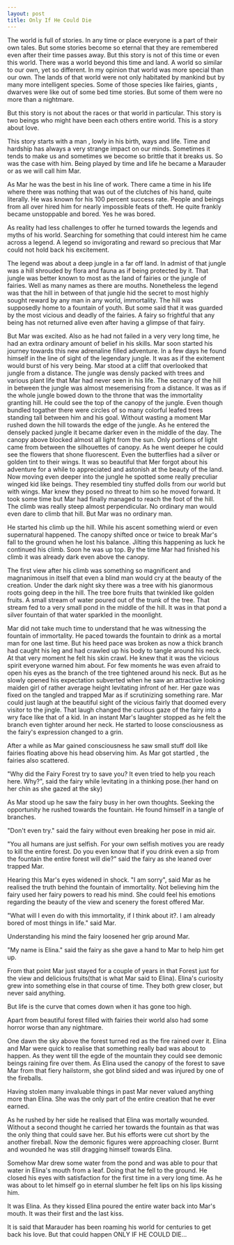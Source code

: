 ```yaml
---
layout: post
title: Only If He Could Die
---
```


The world is full of stories. In any time or place everyone is a part of their own tales. But some stories become so eternal that they are remembered even after their time passes away.
But this story is not of this time or even this world. There was a world beyond this time and land. A world so similar to our own, yet so different. 
In my opinion that world was more special than our own. The lands of that world were not only habitated by mankind but by many more intelligent species.
Some of those species like fairies, giants , dwarves were like out of some bed time stories. But some of them were no more than a nightmare.

But this story is not about the races or that world in particular. This story is two beings who might have been each others entire world. This is a story about love.

This story starts with a man , lowly in his birth, ways and life. Time and hardship has always a very strange impact on our minds. Sometimes it tends to make us and sometimes we become so brittle that it breaks us. So was the case with him. 
Being played by time and life he became a Marauder or as we will call him Mar.

As Mar he was the best in his line of work. There came a time in his life where there was nothing that was out of the clutches of his hand, quite literally. He was known for his 100 percent success rate. People and beings from all over hired him for nearly impossible feats of theft.
He quite frankly became unstoppable and bored. Yes he was bored.

As reality had less challenges to offer he turned towards the legends and myths of his world. Searching for something that could interest him he came across a legend. A legend so invigorating and reward so precious that Mar could not hold back his excitement.

The legend was about a deep jungle in a far off land. In admist of that jungle was a hill shrouded by flora and fauna as if being protected by it. That jungle was better known to most as the land of fairies or the jungle of fairies. Well as many names as there are mouths. 
Nonetheless the legend was that the hill in between of that jungle hid the secret to most highly sought reward by any man in any world, immortality. The hill was supposedly home to a fountain of youth. But some said that it was guarded by the most vicious and deadly of the fairies. A fairy so frightful that any being has not returned alive even after having a glimpse of that fairy.

But Mar was excited. Also as he had not failed in a very very long time, he had an extra ordinary amount of belief in his skills.
Mar soon started his journey towards this new adrenaline filled adventure. 
In a few days he found himself in the line of sight of the legendary jungle. It was as if the exitement would burst of his very being.
Mar stood at a cliff that overlooked that jungle from a distance.  The jungle was densly packed with trees and various plant life that Mar had never seen in his life. The secnary of the hill in between the jungle was almost mesemerising from a distance. It was as if the whole jungle bowed down to the throne that was the immortality granting hill. He could see the top of the canopy of the jungle. Even though bundled togather there were circles of so many colorful leafed trees standing tall between him and his goal.
Without wasting a moment Mar rushed down the hill towards the edge of the jungle. As he entered the densely packed jungle it became darker even in the middle of the day. The canopy above blocked almost all light from the sun. Only portions of light came from between the silhouettes of canopy. As he went deeper he could see the flowers that shone fluorescent. Even the butterflies had a silver or golden tint to their wings. It was so beautiful that Mer forgot about his adventure for a while to appreciated and astonish at the beauty of the land. 
Now moving even deeper into the jungle he spotted some really preculiar winged kid like beings. They resembled tiny stuffed dolls from our world but with wings. Mar knew they posed no threat to him so he moved forward. It took some time but Mar had finally managed to reach the foot of the hill. The climb was really steep almost perpendicular. No ordinary man would even dare to climb that hill. But Mar was no ordinary man. 
 
 
He started his climb up the hill. While his ascent something wierd or even supernatural happened. The canopy shifted once or twice to break Mar's fall to the ground when he lost his balance. Jilting this happening as luck he continued his climb. Soon he was up top. By the time Mar had finished his climb it was already dark even above the canopy.
 
 
The first view after his climb was something so magnificent and magnanimous in itself that even a blind man would cry at the beauty of the creation.
Under the dark night sky there was a tree with his gianormous roots going deep in the hill. The tree bore fruits that twinkled like golden fruits. A small stream of water poured out of the trunk of the tree. That stream fed to a very small pond in the middle of the hill. It was in that pond a silver fountain of that water sparkled in the moonlight. 
 
 
Mar did not take much time to understand that he was witnessing the fountain of immortality. He paced towards the fountain to drink as a mortal man for one last time. But his heed pace was broken as now a thick branch had caught his leg and had crawled up his body to tangle around his neck. At that very moment he felt his skin crawl. He knew that it was the vicious spirit everyone warned him about. For few moments he was even afraid to open his eyes as the branch of the tree tightened around his neck.
But as he slowly opened his expectation subverted when he saw an attractive looking maiden girl of rather average height levitating infront of her. Her gaze was fixed on the tangled and trapped Mar as if scrutinizing something rare.
Mar could just laugh at the beautiful sight of the vicious fairly that doomed every visitor to the jingle. That laugh changed the curious gaze of the fairy into a wry face like that of a kid. In an instant Mar's laughter stopped as he felt the branch even tighter around her neck. He started to loose consciousness as the fairy's expression changed to a grin.
 
 
After a while as Mar gained consciousness he saw small stuff doll like fairies floating above his head observing him. As Mar got startled , the fairies also scattered. 
 
 
"Why did the Fairy Forest try to save you? It even tried to help you reach here. Why?", said the fairy while levitating in a thinking pose.(her hand on her chin as she gazed at the sky)
 
 
As Mar stood up he saw the fairy busy in her own thoughts. Seeking the opportunity he rushed towards the fountain. He found himself in a tangle of branches.
 
 
"Don't even try." said the fairy without even breaking her pose in mid air.
 
 
"You all humans are just selfish. For your own selfish motives you are ready to kill the entire forest. Do you even know that if you drink even a sip from the  fountain the entire forest will die?" said the fairy as she leaned over trapped Mar.
 
 
Hearing this Mar's eyes widened in shock. "I am sorry", said Mar as he realised the truth behind the fountain of immortality.
Not believing him the fairy used her fairy powers to read his mind. She could feel his emotions regarding the beauty of the view and scenery the forest offered Mar.
 
 
"What will I even do with this immortality, if I think about it?. I am already bored of most things in life." said Mar.
 
 
Understanding his mind the fairy loosened her grip around Mar.
 
 
"My name is Elina." said the fairy as she gave a hand to Mar to help him get up.
 
 
From that point Mar just stayed for a couple of years in that Forest just for the view and delicious fruits(that is what Mar said to Elina).
Elina's curiosity grew into something else in that course of time. They both grew closer, but never said anything.
 
 
But life is the curve that comes down when it has gone too high.
 
 
Apart from beautiful forest filled with fairies their world also had some horror worse than any nightmare.
 
 
One dawn the sky above the forest turned red as the fire rained over it. Elina and Mar were quick to realise that something really bad was about to happen. As they went till the egde of the mountain they could see demonic beings raining fire over them. As Elina used the canopy of the forest to save Mar from that fiery hailstorm, she got blind sided and was injured by one of the fireballs.
 
 
Having stolen many invaluable things in past Mar never valued anything more than Elina. She was the only part of the entire creation that he ever earned.
 
 
As he rushed by her side he realised that Elina was mortally wounded. Without a second thought he carried her towards the fountain as that was the only thing that could save her. But his efforts were cut short by the another fireball. Now the demonic figures were approaching closer. Burnt and wounded he was still dragging himself towards Elina.
 
 
Somehow Mar drew some water from the pond and was able to pour that water in Elina's mouth from a leaf.
Doing that he fell to the ground. He closed his eyes with satisfaction for the first time in a very long time.
As he was about to let himself go in eternal slumber he felt lips on his lips kissing him. 
 
 
It was Elina. As they kissed Elina poured the entire water back into Mar's mouth. 
It was their first and the last kiss.
 
 
It is said that Marauder has been roaming his world for centuries to get back his love.
But that could happen ONLY IF HE COULD DIE...
 
